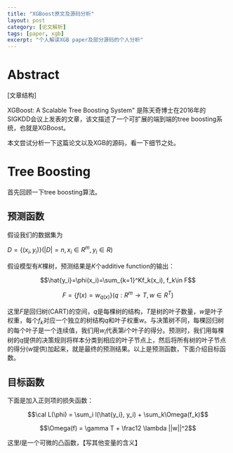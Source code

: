```yaml
---
title: "XGBoost原文及源码分析"
layout: post
category: [论文解析]
tags: [paper, xgb]
excerpt: "个人解读XGB paper及部分源码的个人分析"
---
```


# Abstract

[文章结构]

XGBoost: A Scalable Tree Boosting System" 是陈天奇博士在2016年的SIGKDD会议上发表的文章，该文描述了一个可扩展的端到端的tree boosting系统，也就是XGBoost。

本文尝试分析一下这篇论文以及XGB的源码，看一下细节之处。

# Tree Boosting

首先回顾一下tree boosting算法。

## 预测函数

假设我们的数据集为 

$D = \{(x_i,y_i)\}  (|D| = n,x_i \in R^m, y_i \in R)$

假设模型有$K$棵树，预测结果是$K$个additive function的输出：

$$\hat{y_i}=\phi(x_i)=\sum_{k=1}^Kf_k(x_i), f_k\in F​$$

$$F=\{f(x)=w_{q(x)}\}(q: R^m\to T, w\in R^T)​$$

这里$F​$是回归树(CART)的空间，$q​$是每棵树的结构，$T​$是树的叶子数量，$w​$是叶子权重，每个$f_k​$对应一个独立的树结构$q​$和叶子权重$w​$。与决策树不同，每棵回归树的每个叶子是一个连续值，我们用$w_i​$代表第$i​$个叶子的得分。预测时，我们用每棵树的$q​$提供的决策规则将样本分类到相应的叶子节点上，然后将所有树的叶子节点的得分($w​$提供)加起来，就是最终的预测结果。以上是预测函数，下面介绍目标函数。

## 目标函数

下面是加入正则项的损失函数：

$$\cal L(\phi) = \sum_i l(\hat{y_i}, y_i) + \sum_k\Omega(f_k)​$$

$$\Omega(f) = \gamma T + \frac12 \lambda ||w||^2​$$

这里$l$是一个可微的凸函数，【写其他变量的含义】